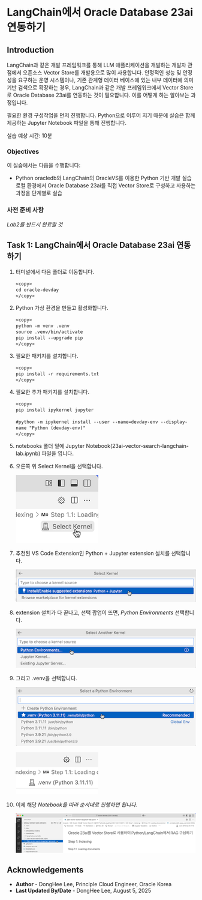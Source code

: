 # LangChain에서 Oracle Database 23ai 연동하기

## Introduction

LangChain과 같은 개발 프레임워크를 통해 LLM 애플리케이션을 개발하는 개발자 관점에서 오픈소스 Vector Store를 개발용으로 많이 사용합니다.
안정적인 성능 및 안정성을 요구하는 운영 시스템이나, 기존 관계형 데이터 베이스에 있는 내부 데이터에 의미기반 검색으로 확장하는 경우,
LangChain과 같은 개발 프레임워크에서 Vector Store로 Oracle Database 23ai를 연동하는 것이 필요합니다. 이를 어떻게 하는 알아보는 과정입니다.

필요한 환경 구성작업을 먼저 진행합니다. Python으로 이루어 지기 때문에 실습은 함께 제공하는 Jupyter Notebook 파일을 통해 진행합니다.

실습 예상 시간: 10분

### Objectives

이 실습에서는 다음을 수행합니다:
* Python oracledb와 LangChain의 OracleVS를 이용한 Python 기반 개발 실습 로컬 환경에서 Oracle Database 23ai를 직접 Vector Store로 구성하고 사용하는 과정을 단계별로 실습

### 사전 준비 사항

*Lab2를 반드시 완료할 것*

## Task 1: LangChain에서 Oracle Database 23ai 연동하기

1. 터미널에서 다음 폴더로 이동합니다.

    ```
    <copy>
    cd oracle-devday
    </copy>
    ```

2. Python 가상 환경을 만들고 활성화합니다.

    ```
    <copy>
    python -m venv .venv
    source .venv/bin/activate
    pip install --upgrade pip
    </copy>
    ```

3. 필요한 패키지를 설치합니다.

    ```
    <copy>
    pip install -r requirements.txt
    </copy>
    ```

4. 필요한 추가 패키지를 설치합니다.

    ```
    <copy>
    pip install ipykernel jupyter

    #python -m ipykernel install --user --name=devday-env --display-name "Python (devday-env)"
    </copy>
    ```

5. notebooks 폴더 밑에 Jupyter Notebook(23ai-vector-search-langchain-lab.ipynb) 파일을 엽니다.

6. 오른쪽 위 Select Kernel을 선택합니다.

    ![Select Kernel](./images/select-kernel.png)

7. 추천된 VS Code Extension인 Python + Jupyter extension 설치를 선택합니다.

    ![install extensions](./images/install-extensions.png)

8. extension 설치가 다 끝나고, 선택 팝업이 뜨면, *Python Environments* 선택합니다.

    ![](./images/select-another-kernel.png)

9. 그리고 .venv을 선택합니다.

    ![](./images/select-venv.png)

    ![.venv](./images/venv.png)

10. 이제 해당 *Notebook을 따라 순서대로 진행하면 됩니다.*

    ![23ai-vector-search-langchain-lab.ipynb](./images/23ai-vector-search-langchain-lab.ipynb.png)

## Acknowledgements

* **Author** - DongHee Lee, Principle Cloud Engineer, Oracle Korea
* **Last Updated By/Date** - DongHee Lee, August 5, 2025